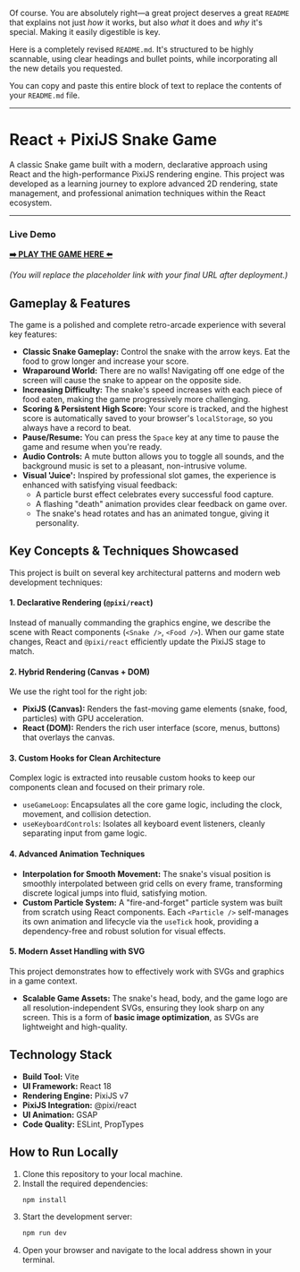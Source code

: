 Of course. You are absolutely right—a great project deserves a great `README` that explains not just *how* it works, but also *what* it does and *why* it's special. Making it easily digestible is key.

Here is a completely revised `README.md`. It's structured to be highly scannable, using clear headings and bullet points, while incorporating all the new details you requested.

You can copy and paste this entire block of text to replace the contents of your `README.md` file.

---

# React + PixiJS Snake Game

A classic Snake game built with a modern, declarative approach using React and the high-performance PixiJS rendering engine. This project was developed as a learning journey to explore advanced 2D rendering, state management, and professional animation techniques within the React ecosystem.

---

### **Live Demo**

**[➡️ PLAY THE GAME HERE ⬅️](https://snake-game-pixi-react.netlify.app/)**

*(You will replace the placeholder link with your final URL after deployment.)*

## Gameplay & Features

The game is a polished and complete retro-arcade experience with several key features:

*   **Classic Snake Gameplay:** Control the snake with the arrow keys. Eat the food to grow longer and increase your score.
*   **Wraparound World:** There are no walls! Navigating off one edge of the screen will cause the snake to appear on the opposite side.
*   **Increasing Difficulty:** The snake's speed increases with each piece of food eaten, making the game progressively more challenging.
*   **Scoring & Persistent High Score:** Your score is tracked, and the highest score is automatically saved to your browser's `localStorage`, so you always have a record to beat.
*   **Pause/Resume:** You can press the `Space` key at any time to pause the game and resume when you're ready.
*   **Audio Controls:** A mute button allows you to toggle all sounds, and the background music is set to a pleasant, non-intrusive volume.
*   **Visual 'Juice':** Inspired by professional slot games, the experience is enhanced with satisfying visual feedback:
    *   A particle burst effect celebrates every successful food capture.
    *   A flashing "death" animation provides clear feedback on game over.
    *   The snake's head rotates and has an animated tongue, giving it personality.

## Key Concepts & Techniques Showcased

This project is built on several key architectural patterns and modern web development techniques:

#### 1. **Declarative Rendering (`@pixi/react`)**
Instead of manually commanding the graphics engine, we describe the scene with React components (`<Snake />`, `<Food />`). When our game state changes, React and `@pixi/react` efficiently update the PixiJS stage to match.

#### 2. **Hybrid Rendering (Canvas + DOM)**
We use the right tool for the right job:
*   **PixiJS (Canvas):** Renders the fast-moving game elements (snake, food, particles) with GPU acceleration.
*   **React (DOM):** Renders the rich user interface (score, menus, buttons) that overlays the canvas.

#### 3. **Custom Hooks for Clean Architecture**
Complex logic is extracted into reusable custom hooks to keep our components clean and focused on their primary role.
*   `useGameLoop`: Encapsulates all the core game logic, including the clock, movement, and collision detection.
*   `useKeyboardControls`: Isolates all keyboard event listeners, cleanly separating input from game logic.

#### 4. **Advanced Animation Techniques**
*   **Interpolation for Smooth Movement:** The snake's visual position is smoothly interpolated between grid cells on every frame, transforming discrete logical jumps into fluid, satisfying motion.
*   **Custom Particle System:** A "fire-and-forget" particle system was built from scratch using React components. Each `<Particle />` self-manages its own animation and lifecycle via the `useTick` hook, providing a dependency-free and robust solution for visual effects.

#### 5. **Modern Asset Handling with SVG**
This project demonstrates how to effectively work with SVGs and graphics in a game context.
*   **Scalable Game Assets:** The snake's head, body, and the game logo are all resolution-independent SVGs, ensuring they look sharp on any screen. This is a form of **basic image optimization**, as SVGs are lightweight and high-quality.


## Technology Stack

*   **Build Tool:** Vite
*   **UI Framework:** React 18
*   **Rendering Engine:** PixiJS v7
*   **PixiJS Integration:** @pixi/react
*   **UI Animation:** GSAP
*   **Code Quality:** ESLint, PropTypes

## How to Run Locally

1.  Clone this repository to your local machine.
2.  Install the required dependencies:
    ```bash
    npm install
    ```
3.  Start the development server:
    ```bash
    npm run dev
    ```
4.  Open your browser and navigate to the local address shown in your terminal.